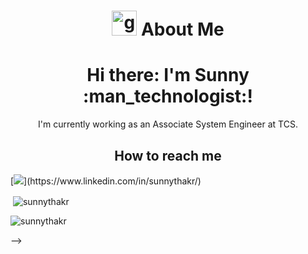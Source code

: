 <h1 align="center"> <img height="40" width="40" alt="github" src="https://cdn.jsdelivr.net/npm/simple-icons@v3/icons/github.svg" /> About Me </h1>

<h1 align='center'>
  Hi there: I'm Sunny :man_technologist:!
</h1>

<p align='center'>
  I'm currently working as an Associate System Engineer at TCS.
</p>
<h2 align="center"> How to reach me </h2>
[<img src="https://img.shields.io/badge/Linkedin-sunnythakr-blue?logo=linkedin&style=for-the-badge">](https://www.linkedin.com/in/sunnythakr/)
<p>&nbsp;<img align="center" src="https://github-readme-stats.vercel.app/api?username=sunnythakr&show_icons=true&locale=en" alt="sunnythakr" /></p>
<p><img align="center" src="https://github-readme-streak-stats.herokuapp.com/?user=sunnythakr&" alt="sunnythakr" /></p> -->
